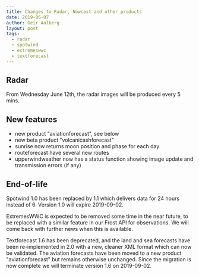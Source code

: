 ```yaml
---
title: Changes to Radar, Nowcast and other products
date: 2019-06-07
author: Geir Aalberg
layout: post
tags:
  - radar
  - spotwind
  - extremeswwc
  - textforecast
---
```


Radar
-----

From Wednesday June 12th, the radar images will be produced every 5 mins.

New features
------------

- new product "aviationforecast", see below
- new beta product "volcanicashforecast"
- sunrise now returns moon position and phase for each day
- routeforecast have several new routes
- upperwindweather now has a status function showing image update
  and transmission errors (if any)

End-of-life
-----------

Spotwind 1.0 has been replaced by 1.1 which delivers data for 24 hours
instead of 6. Version 1.0 will expire 2019-09-02.

ExtremesWWC is expected to be removed some time in the near future, to be
replaced with a similar feature in our Frost API for observations. We will
come back with further news when this is available.

Textforecast 1.6 has been deprecated, and the land and sea forecasts have
been re-implemented in 2.0 with a new, cleaner XML format which can now be
validated. The aviation forecasts have been moved to a new product
"aviationforecast" but remains otherwise unchanged. Since the migration is
now complete we will terminate version 1.6 on 2019-09-02.
